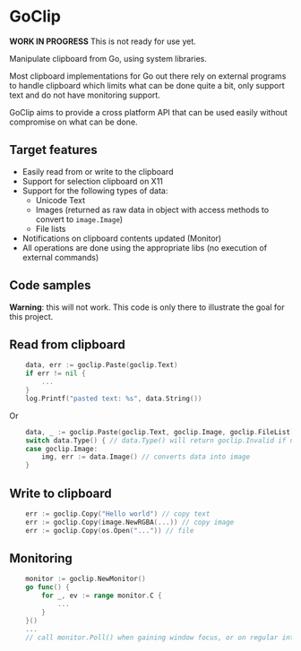 # GoClip

**WORK IN PROGRESS** This is not ready for use yet.

Manipulate clipboard from Go, using system libraries.

Most clipboard implementations for Go out there rely on external programs to handle clipboard which limits what can be done quite a bit, only support text and do not have monitoring support.

GoClip aims to provide a cross platform API that can be used easily without compromise on what can be done.

## Target features

* Easily read from or write to the clipboard
* Support for selection clipboard on X11
* Support for the following types of data:
  * Unicode Text
  * Images (returned as raw data in object with access methods to convert to `image.Image`)
  * File lists
* Notifications on clipboard contents updated (Monitor)
* All operations are done using the appropriate libs (no execution of external commands)

## Code samples

**Warning**: this will not work. This code is only there to illustrate the goal for this project.

## Read from clipboard

```go
	data, err := goclip.Paste(goclip.Text)
	if err != nil {
		...
	}
	log.Printf("pasted text: %s", data.String())
```

Or

```go
	data, _ := goclip.Paste(goclip.Text, goclip.Image, goclip.FileList)
	switch data.Type() { // data.Type() will return goclip.Invalid if no data
	case goclip.Image:
		img, err := data.Image() // converts data into image
	}
```

## Write to clipboard

```go
	err := goclip.Copy("Hello world") // copy text
	err := goclip.Copy(image.NewRGBA(...)) // copy image
	err := goclip.Copy(os.Open("...")) // file
```

## Monitoring

```go
	monitor := goclip.NewMonitor()
	go func() {
		for _, ev := range monitor.C {
			...
		}
	}()
	...
	// call monitor.Poll() when gaining window focus, or on regular interval
```
